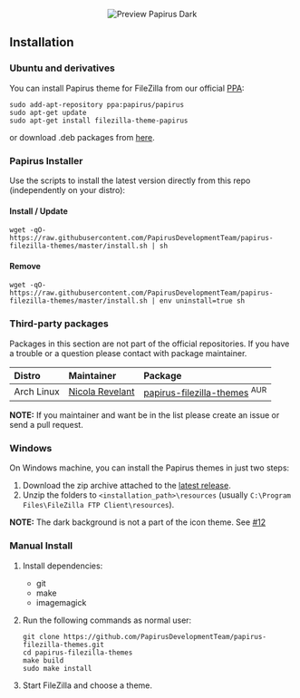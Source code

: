 <p align="center">
  <img src="https://raw.githubusercontent.com/PapirusDevelopmentTeam/papirus-filezilla-themes/master/preview.png" alt="Preview Papirus Dark"/>
</p>

## Installation

### Ubuntu and derivatives

You can install Papirus theme for FileZilla from our official [PPA](https://launchpad.net/~papirus/+archive/ubuntu/papirus):

```
sudo add-apt-repository ppa:papirus/papirus
sudo apt-get update
sudo apt-get install filezilla-theme-papirus
```

or download .deb packages from [here](https://launchpad.net/~papirus/+archive/ubuntu/papirus/+packages?field.name_filter=filezilla-theme-papirus).

### Papirus Installer

Use the scripts to install the latest version directly from this repo (independently on your distro):

#### Install / Update

```
wget -qO- https://raw.githubusercontent.com/PapirusDevelopmentTeam/papirus-filezilla-themes/master/install.sh | sh
```

#### Remove

```
wget -qO- https://raw.githubusercontent.com/PapirusDevelopmentTeam/papirus-filezilla-themes/master/install.sh | env uninstall=true sh
```

### Third-party packages

Packages in this section are not part of the official repositories. If you have a trouble or a question please contact with package maintainer.

| **Distro** | **Maintainer** | **Package** |
|:-----------|:---------------|:------------|
| Arch Linux | [Nicola Revelant](https://aur.archlinux.org/account/nicolarevelant) | [papirus-filezilla-themes](https://aur.archlinux.org/packages/papirus-filezilla-themes/) <sup>AUR</sup> |

**NOTE:** If you maintainer and want be in the list please create an issue or send a pull request.

### Windows

On Windows machine, you can install the Papirus themes in just two steps:

1. Download the zip archive attached to the [latest release](https://github.com/PapirusDevelopmentTeam/papirus-filezilla-themes/releases/latest).
2. Unzip the folders to `<installation_path>\resources` (usually `C:\Program Files\FileZilla FTP Client\resources`).

**NOTE:** The dark background is not a part of the icon theme. See [#12](https://github.com/PapirusDevelopmentTeam/papirus-filezilla-themes/issues/12)

###  Manual Install

1. Install dependencies:

    - git
    - make
    - imagemagick

2. Run the following commands as normal user:

    ```
    git clone https://github.com/PapirusDevelopmentTeam/papirus-filezilla-themes.git
    cd papirus-filezilla-themes
    make build
    sudo make install
    ```

3. Start FileZilla and choose a theme.
